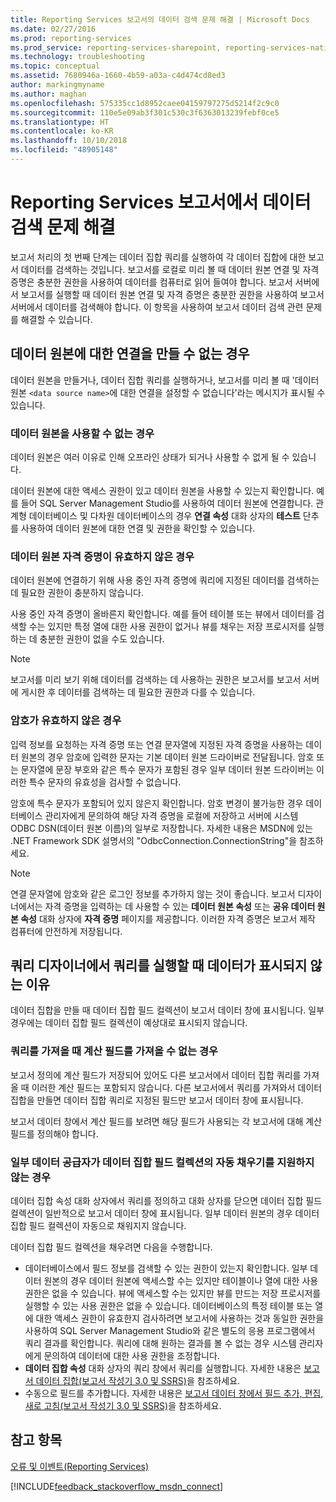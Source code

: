 ```yaml
---
title: Reporting Services 보고서의 데이터 검색 문제 해결 | Microsoft Docs
ms.date: 02/27/2016
ms.prod: reporting-services
ms.prod_service: reporting-services-sharepoint, reporting-services-native
ms.technology: troubleshooting
ms.topic: conceptual
ms.assetid: 7680946a-1660-4b59-a03a-c4d474cd8ed3
author: markingmyname
ms.author: maghan
ms.openlocfilehash: 575335cc1d8952caee04159797275d5214f2c9c0
ms.sourcegitcommit: 110e5e09ab3f301c530c3f6363013239febf0ce5
ms.translationtype: HT
ms.contentlocale: ko-KR
ms.lasthandoff: 10/10/2018
ms.locfileid: "48905148"
---
```

# <a name="troubleshoot-data-retrieval-issues-with-reporting-services-reports"></a>Reporting Services 보고서에서 데이터 검색 문제 해결
보고서 처리의 첫 번째 단계는 데이터 집합 쿼리를 실행하여 각 데이터 집합에 대한 보고서 데이터를 검색하는 것입니다. 보고서를 로컬로 미리 볼 때 데이터 원본 연결 및 자격 증명은 충분한 권한을 사용하여 데이터를 컴퓨터로 읽어 들여야 합니다. 보고서 서버에서 보고서를 실행할 때 데이터 원본 연결 및 자격 증명은 충분한 권한을 사용하여 보고서 서버에서 데이터를 검색해야 합니다. 이 항목을 사용하여 보고서 데이터 검색 관련 문제를 해결할 수 있습니다.   
  
## <a name="i-cannot-create-a-connection-to-a-data-source"></a>데이터 원본에 대한 연결을 만들 수 없는 경우  
데이터 원본을 만들거나, 데이터 집합 쿼리를 실행하거나, 보고서를 미리 볼 때 '데이터 원본 `<data source name>`에 대한 연결을 설정할 수 없습니다'라는 메시지가 표시될 수 있습니다.   
    
### <a name="data-source-is-not-available"></a>데이터 원본을 사용할 수 없는 경우  
데이터 원본은 여러 이유로 인해 오프라인 상태가 되거나 사용할 수 없게 될 수 있습니다.   
  
데이터 원본에 대한 액세스 권한이 있고 데이터 원본을 사용할 수 있는지 확인합니다. 예를 들어 SQL Server Management Studio를 사용하여 데이터 원본에 연결합니다. 관계형 데이터베이스 및 다차원 데이터베이스의 경우 **연결 속성** 대화 상자의 **테스트** 단추를 사용하여 데이터 원본에 대한 연결 및 권한을 확인할 수 있습니다.   
  
### <a name="data-source-credentials-are-not-valid"></a>데이터 원본 자격 증명이 유효하지 않은 경우  
데이터 원본에 연결하기 위해 사용 중인 자격 증명에 쿼리에 지정된 데이터를 검색하는 데 필요한 권한이 충분하지 않습니다.  
  
사용 중인 자격 증명이 올바른지 확인합니다. 예를 들어 테이블 또는 뷰에서 데이터를 검색할 수는 있지만 특정 열에 대한 사용 권한이 없거나 뷰를 채우는 저장 프로시저를 실행하는 데 충분한 권한이 없을 수도 있습니다.   
  
> [!NOTE]  
> 보고서를 미리 보기 위해 데이터를 검색하는 데 사용하는 권한은 보고서를 보고서 서버에 게시한 후 데이터를 검색하는 데 필요한 권한과 다를 수 있습니다.   
  
### <a name="not-a-valid-password"></a>암호가 유효하지 않은 경우  
입력 정보를 요청하는 자격 증명 또는 연결 문자열에 지정된 자격 증명을 사용하는 데이터 원본의 경우 암호에 입력한 문자는 기본 데이터 원본 드라이버로 전달됩니다. 암호 또는 문자열에 문장 부호와 같은 특수 문자가 포함된 경우 일부 데이터 원본 드라이버는 이러한 특수 문자의 유효성을 검사할 수 없습니다.   
  
암호에 특수 문자가 포함되어 있지 않은지 확인합니다. 암호 변경이 불가능한 경우 데이터베이스 관리자에게 문의하여 해당 자격 증명을 로컬에 저장하고 서버에 시스템 ODBC DSN(데이터 원본 이름)의 일부로 저장합니다. 자세한 내용은 MSDN에 있는 .NET Framework SDK 설명서의 "OdbcConnection.ConnectionString"을 참조하세요.   
  
> [!NOTE]  
>연결 문자열에 암호와 같은 로그인 정보를 추가하지 않는 것이 좋습니다. 보고서 디자이너에서는 자격 증명을 입력하는 데 사용할 수 있는 **데이터 원본 속성** 또는 **공유 데이터 원본 속성** 대화 상자에 **자격 증명** 페이지를 제공합니다. 이러한 자격 증명은 보고서 제작 컴퓨터에 안전하게 저장됩니다.  
  
## <a name="why-do-i-see-no-data-when-i-run-my-query-in-the-query-designer"></a>쿼리 디자이너에서 쿼리를 실행할 때 데이터가 표시되지 않는 이유  
데이터 집합을 만들 때 데이터 집합 필드 컬렉션이 보고서 데이터 창에 표시됩니다. 일부 경우에는 데이터 집합 필드 컬렉션이 예상대로 표시되지 않습니다.   
  
### <a name="import-query-does-not-import-calculated-fields"></a>쿼리를 가져올 때 계산 필드를 가져올 수 없는 경우  
  
보고서 정의에 계산 필드가 저장되어 있어도 다른 보고서에서 데이터 집합 쿼리를 가져올 때 이러한 계산 필드는 포함되지 않습니다. 다른 보고서에서 쿼리를 가져와서 데이터 집합을 만들면 데이터 집합 쿼리로 지정된 필드만 보고서 데이터 창에 표시됩니다.   
  
보고서 데이터 창에서 계산 필드를 보려면 해당 필드가 사용되는 각 보고서에 대해 계산 필드를 정의해야 합니다.   
  
### <a name="some-data-providers-do-not-support-automatic-population-of-the-dataset-field-collection"></a>일부 데이터 공급자가 데이터 집합 필드 컬렉션의 자동 채우기를 지원하지 않는 경우  
데이터 집합 속성 대화 상자에서 쿼리를 정의하고 대화 상자를 닫으면 데이터 집합 필드 컬렉션이 일반적으로 보고서 데이터 창에 표시됩니다. 일부 데이터 원본의 경우 데이터 집합 필드 컬렉션이 자동으로 채워지지 않습니다.   
  
데이터 집합 필드 컬렉션을 채우려면 다음을 수행합니다.  
* 데이터베이스에서 필드 정보를 검색할 수 있는 권한이 있는지 확인합니다. 일부 데이터 원본의 경우 데이터 원본에 액세스할 수는 있지만 테이블이나 열에 대한 사용 권한은 없을 수 있습니다. 뷰에 액세스할 수는 있지만 뷰를 만드는 저장 프로시저를 실행할 수 있는 사용 권한은 없을 수 있습니다. 데이터베이스의 특정 테이블 또는 열에 대한 액세스 권한이 유효한지 검사하려면 보고서에 사용하는 것과 동일한 권한을 사용하여 SQL Server Management Studio와 같은 별도의 응용 프로그램에서 쿼리 결과를 확인합니다. 쿼리에 대해 원하는 결과를 볼 수 없는 경우 시스템 관리자에게 문의하여 데이터에 대한 사용 권한을 조정합니다.   
* **데이터 집합 속성** 대화 상자의 쿼리 창에서 쿼리를 실행합니다. 자세한 내용은 [보고서 데이터 집합(보고서 작성기 3.0 및 SSRS)](../../reporting-services/report-data/report-datasets-ssrs.md)을 참조하세요.  
* 수동으로 필드를 추가합니다. 자세한 내용은 [보고서 데이터 창에서 필드 추가, 편집, 새로 고침(보고서 작성기 3.0 및 SSRS)](../../reporting-services/report-data/add-edit-refresh-fields-in-the-report-data-pane-report-builder-and-ssrs.md)을 참조하세요.   
  
## <a name="see-also"></a>참고 항목  
[오류 및 이벤트(Reporting Services)](../../reporting-services/troubleshooting/errors-and-events-reference-reporting-services.md)  
  
  

[!INCLUDE[feedback_stackoverflow_msdn_connect](../../includes/feedback-stackoverflow-msdn-connect-md.md)]



